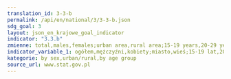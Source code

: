 ```yaml
---
translation_id: 3-3-b
permalink: /api/en/national/3/3-3-b.json
sdg_goal: 3
layout: json_en_krajowe_goal_indicator
indicator: "3.3.b"
zmienne: total,males,females;urban area,rural area;15-19 years,20-29 years,30-39 years,40-49 years,50-59 years,60-69 years,70-79 years,80 years and more
indicator_variable_1: ogółem,mężczyźni,kobiety;miasto,wieś;15-19 lat,20-29 lat,30-39 lat,40-49 lat,50-59 lat,60-69 lat,70-79 lat,80 lat i więcej;
kategorie: by sex,urban/rural,by age group
source_url: www.stat.gov.pl
---
```

